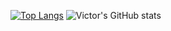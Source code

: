 [![Top Langs](https://github-readme-stats.vercel.app/api/top-langs/?username=anuraghazra)](https://github.com/anuraghazra/github-readme-stats)
![Victor's GitHub stats](https://github-readme-stats.vercel.app/api?username=VictorOgataj8&show_icons=true&bg_color=00000000)
